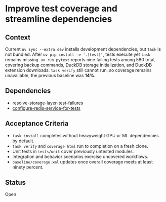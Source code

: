 # Improve test coverage and streamline dependencies

## Context
Current `uv sync --extra dev` installs development dependencies, but `task` is
not bundled. After `uv pip install -e '.[test]'`, tests execute yet `task`
remains missing. `uv run pytest` reports nine failing tests among 580 total,
covering backup commands, DuckDB storage initialization, and DuckDB extension
downloads. `task verify` still cannot run, so coverage remains unavailable;
the previous baseline was **14%**.

## Dependencies

- [resolve-storage-layer-test-failures](resolve-storage-layer-test-failures.md)
- [configure-redis-service-for-tests](configure-redis-service-for-tests.md)

## Acceptance Criteria
- `task install` completes without heavyweight GPU or ML dependencies by
default.
- `task verify` and `coverage html` run to completion on a fresh clone.
- Unit tests in `tests/unit` cover previously untested modules.
- Integration and behavior scenarios exercise uncovered workflows.
- `baseline/coverage.xml` updates once overall coverage meets at least ninety
percent.

## Status
Open
